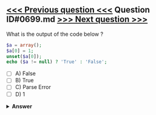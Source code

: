 [<<< Previous question <<<](0698.md)   Question ID#0699.md   [>>> Next question >>>](0700.md)
---

What is the output of the code below ?

```php
$a = array();
$a[0] = 1;
unset($a[0]);
echo ($a != null) ? 'True' : 'False';
```

- [ ] A) False
- [ ] B) True
- [ ] C) Parse Error
- [ ] D) 1

<details><summary><b>Answer</b></summary>
<p>
  Answer: <strong>A</strong>
</p>
</details>
